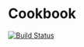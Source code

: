 # Cookbook

[![Build Status](http://circleci-badges-max.herokuapp.com/img/ceddy4395/Cookbook?token=:circle-token)](https://circleci.com/gh/ceddy4395/Cookbook)